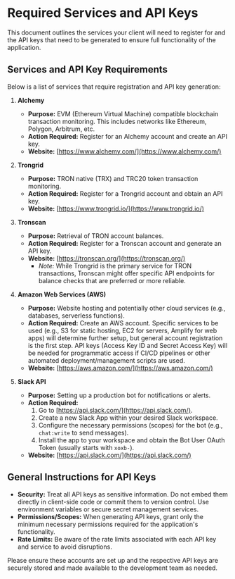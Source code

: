 # Required Services and API Keys

This document outlines the services your client will need to register for and the API keys that need to be generated to ensure full functionality of the application.

## Services and API Key Requirements

Below is a list of services that require registration and API key generation:

1.  **Alchemy**
    *   **Purpose:** EVM (Ethereum Virtual Machine) compatible blockchain transaction monitoring. This includes networks like Ethereum, Polygon, Arbitrum, etc.
    *   **Action Required:** Register for an Alchemy account and create an API key.
    *   **Website:** [https://www.alchemy.com/](https://www.alchemy.com/)

2.  **Trongrid**
    *   **Purpose:** TRON native (TRX) and TRC20 token transaction monitoring.
    *   **Action Required:** Register for a Trongrid account and obtain an API key.
    *   **Website:** [https://www.trongrid.io/](https://www.trongrid.io/)

3.  **Tronscan**
    *   **Purpose:** Retrieval of TRON account balances.
    *   **Action Required:** Register for a Tronscan account and generate an API key.
    *   **Website:** [https://tronscan.org/](https://tronscan.org/)
        *   *Note:* While Trongrid is the primary service for TRON transactions, Tronscan might offer specific API endpoints for balance checks that are preferred or more reliable.

4.  **Amazon Web Services (AWS)**
    *   **Purpose:** Website hosting and potentially other cloud services (e.g., databases, serverless functions).
    *   **Action Required:** Create an AWS account. Specific services to be used (e.g., S3 for static hosting, EC2 for servers, Amplify for web apps) will determine further setup, but general account registration is the first step. API keys (Access Key ID and Secret Access Key) will be needed for programmatic access if CI/CD pipelines or other automated deployment/management scripts are used.
    *   **Website:** [https://aws.amazon.com/](https://aws.amazon.com/)

5.  **Slack API**
    *   **Purpose:** Setting up a production bot for notifications or alerts.
    *   **Action Required:**
        1.  Go to [https://api.slack.com/](https://api.slack.com/).
        2.  Create a new Slack App within your desired Slack workspace.
        3.  Configure the necessary permissions (scopes) for the bot (e.g., `chat:write` to send messages).
        4.  Install the app to your workspace and obtain the Bot User OAuth Token (usually starts with `xoxb-`).
    *   **Website:** [https://api.slack.com/](https://api.slack.com/)

## General Instructions for API Keys

*   **Security:** Treat all API keys as sensitive information. Do not embed them directly in client-side code or commit them to version control. Use environment variables or secure secret management services.
*   **Permissions/Scopes:** When generating API keys, grant only the minimum necessary permissions required for the application's functionality.
*   **Rate Limits:** Be aware of the rate limits associated with each API key and service to avoid disruptions.

Please ensure these accounts are set up and the respective API keys are securely stored and made available to the development team as needed. 